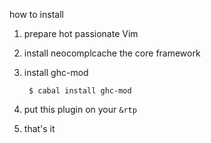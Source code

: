 how to install

1. prepare hot passionate Vim
2. install neocomplcache the core framework
3. install ghc-mod

        $ cabal install ghc-mod

4. put this plugin on your `&rtp`
5. that's it
